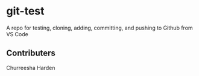 # git-test
A repo for testing, cloning, adding, committing, and pushing to Github from VS Code

## Contributers
Churreesha Harden